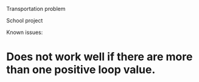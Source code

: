 Transportation problem

School project

Known issues:
# Does not work well if there are more than one positive loop value.
